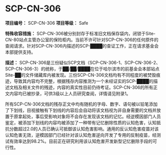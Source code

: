 # SCP-CN-306


**项目编号：** SCP-CN-306
**项目等级：** Safe

**特殊收容措施：**  SCP-CN-306被分别封存于标准旧文档保存袋内，闭锁于Site-CN-80站点主管办公室的保险柜内。当前不许可针对SCP-CN-306的任何原件的查阅请求。针对SCP-CN-306内描述的SCP-████的查证工作，正在请求基金会本部提供支持。

**描述：**  SCP-CN-306是三份疑似SCP文档（SCP-CN-306-1、SCP-CN-306-2、SCP-CN-306-3）的统称，于██/██/████在位于哈尔滨市的前基金会本部站点Site-██的文件储藏库内被发现。三份SCP-CN-306文档均有不同程度的被焚毁痕迹，导致其内容均不完整，根据残存内容推测为一个未经证实的SCP-████的描述文档及相关文件的残迹，内容的真实性目前仍待考证。SCP-CN-306的所有正文内容均已被抄录，可供3级以上人员研究查阅，详情请见附录1。

所有SCP-CN-306文档的残存正文中均有随机的字母、数字、语句被以铅笔添加了下划线，目视接触有下划线的内容后会自动将该文档视为非自身需要的文档并放置于原拿起处，事后受影响对象将不会存在发现该文档的记忆。经逆模因部门人员鉴定，被添加下划线的内容均被添加了一种带有记忆删除性质的认知危害，认知抵抗分数超过2.0的人员已确认可抵御该认知危害影响。通用的反认知危害疫苗对该认知危害无效，逆模因部门已经针对该认知危害逆向开发了专用的反制疫苗，经测试有效率达到98.2%。目前正在研究利用该认知危害开发新型记忆删除手段的可行性。






